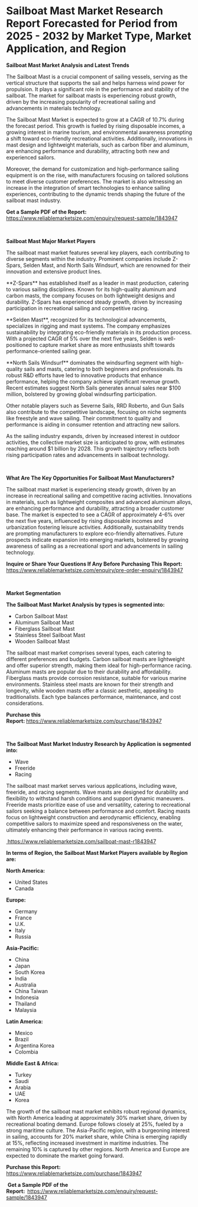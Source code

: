 <p><h1>Sailboat Mast Market Research Report Forecasted for Period from 2025 -  2032 by Market Type, Market Application, and Region</h1></p><p><strong>Sailboat Mast Market Analysis and Latest Trends</strong></p>
<p><p>The Sailboat Mast is a crucial component of sailing vessels, serving as the vertical structure that supports the sail and helps harness wind power for propulsion. It plays a significant role in the performance and stability of the sailboat. The market for sailboat masts is experiencing robust growth, driven by the increasing popularity of recreational sailing and advancements in materials technology.</p><p>The Sailboat Mast Market is expected to grow at a CAGR of 10.7% during the forecast period. This growth is fueled by rising disposable incomes, a growing interest in marine tourism, and environmental awareness prompting a shift toward eco-friendly recreational activities. Additionally, innovations in mast design and lightweight materials, such as carbon fiber and aluminum, are enhancing performance and durability, attracting both new and experienced sailors. </p><p>Moreover, the demand for customization and high-performance sailing equipment is on the rise, with manufacturers focusing on tailored solutions to meet diverse customer preferences. The market is also witnessing an increase in the integration of smart technologies to enhance sailing experiences, contributing to the dynamic trends shaping the future of the sailboat mast industry.</p></p>
<p><strong>Get a Sample PDF of the Report:&nbsp;</strong> <a href="https://www.reliablemarketsize.com/enquiry/request-sample/1843947?utm_campaign=3269&utm_medium=2&utm_source=Github&utm_content=ia&utm_term=16042025&utm_id=sailboat-mast">https://www.reliablemarketsize.com/enquiry/request-sample/1843947</a></p>
<p>&nbsp;</p>
<p><strong>Sailboat Mast Major Market Players</strong></p>
<p><p>The sailboat mast market features several key players, each contributing to diverse segments within the industry. Prominent companies include Z-Spars, Selden Mast, and North Sails Windsurf, which are renowned for their innovation and extensive product lines.</p><p>**Z-Spars** has established itself as a leader in mast production, catering to various sailing disciplines. Known for its high-quality aluminum and carbon masts, the company focuses on both lightweight designs and durability. Z-Spars has experienced steady growth, driven by increasing participation in recreational sailing and competitive racing.</p><p>**Selden Mast**, recognized for its technological advancements, specializes in rigging and mast systems. The company emphasizes sustainability by integrating eco-friendly materials in its production process. With a projected CAGR of 5% over the next five years, Selden is well-positioned to capture market share as more enthusiasts shift towards performance-oriented sailing gear.</p><p>**North Sails Windsurf** dominates the windsurfing segment with high-quality sails and masts, catering to both beginners and professionals. Its robust R&D efforts have led to innovative products that enhance performance, helping the company achieve significant revenue growth. Recent estimates suggest North Sails generates annual sales near $100 million, bolstered by growing global windsurfing participation.</p><p>Other notable players such as Severne Sails, RRD Roberto, and Gun Sails also contribute to the competitive landscape, focusing on niche segments like freestyle and wave sailing. Their commitment to quality and performance is aiding in consumer retention and attracting new sailors.</p><p>As the sailing industry expands, driven by increased interest in outdoor activities, the collective market size is anticipated to grow, with estimates reaching around $1 billion by 2028. This growth trajectory reflects both rising participation rates and advancements in sailboat technology.</p></p>
<p>&nbsp;</p>
<p><strong>What Are The Key Opportunities For Sailboat Mast Manufacturers?</strong></p>
<p><p>The sailboat mast market is experiencing steady growth, driven by an increase in recreational sailing and competitive racing activities. Innovations in materials, such as lightweight composites and advanced aluminum alloys, are enhancing performance and durability, attracting a broader customer base. The market is expected to see a CAGR of approximately 4-6% over the next five years, influenced by rising disposable incomes and urbanization fostering leisure activities. Additionally, sustainability trends are prompting manufacturers to explore eco-friendly alternatives. Future prospects indicate expansion into emerging markets, bolstered by growing awareness of sailing as a recreational sport and advancements in sailing technology.</p></p>
<p><strong>Inquire or Share Your Questions If Any Before Purchasing This Report:</strong> <a href="https://www.reliablemarketsize.com/enquiry/pre-order-enquiry/1843947?utm_campaign=3269&utm_medium=2&utm_source=Github&utm_content=ia&utm_term=16042025&utm_id=sailboat-mast">https://www.reliablemarketsize.com/enquiry/pre-order-enquiry/1843947</a></p>
<p>&nbsp;</p>
<p><strong>Market Segmentation</strong></p>
<p><strong>The Sailboat Mast Market Analysis by types is segmented into:</strong></p>
<p><ul><li>Carbon Sailboat Mast</li><li>Aluminum Sailboat Mast</li><li>Fiberglass Sailboat Mast</li><li>Stainless Steel Sailboat Mast</li><li>Wooden Sailboat Mast</li></ul></p>
<p><p>The sailboat mast market comprises several types, each catering to different preferences and budgets. Carbon sailboat masts are lightweight and offer superior strength, making them ideal for high-performance racing. Aluminum masts are popular due to their durability and affordability. Fiberglass masts provide corrosion resistance, suitable for various marine environments. Stainless steel masts are known for their strength and longevity, while wooden masts offer a classic aesthetic, appealing to traditionalists. Each type balances performance, maintenance, and cost considerations.</p></p>
<p><strong>Purchase this Report:&nbsp;</strong><a href="https://www.reliablemarketsize.com/purchase/1843947?utm_campaign=3269&utm_medium=2&utm_source=Github&utm_content=ia&utm_term=16042025&utm_id=sailboat-mast">https://www.reliablemarketsize.com/purchase/1843947</a></p>
<p>&nbsp;</p>
<p><strong>The Sailboat Mast Market Industry Research by Application is segmented into:</strong></p>
<p><ul><li>Wave</li><li>Freeride</li><li>Racing</li></ul></p>
<p><p>The sailboat mast market serves various applications, including wave, freeride, and racing segments. Wave masts are designed for durability and flexibility to withstand harsh conditions and support dynamic maneuvers. Freeride masts prioritize ease of use and versatility, catering to recreational sailors seeking a balance between performance and comfort. Racing masts focus on lightweight construction and aerodynamic efficiency, enabling competitive sailors to maximize speed and responsiveness on the water, ultimately enhancing their performance in various racing events.</p></p>
<p><a href="https://www.reliablemarketsize.com/sailboat-mast-r1843947?utm_campaign=3269&utm_medium=2&utm_source=Github&utm_content=ia&utm_term=16042025&utm_id=sailboat-mast">&nbsp;https://www.reliablemarketsize.com/sailboat-mast-r1843947</a></p>
<p><strong>In terms of Region, the Sailboat Mast Market Players available by Region are:</strong></p>
<p>
    <p> <strong> North America: </strong>
        <ul>
            <li>United States</li>
            <li>Canada</li>
        </ul>
        </p> 
    <p> <strong> Europe: </strong>
        <ul>
            <li>Germany</li>
            <li>France</li>
            <li>U.K.</li>
            <li>Italy</li>
            <li>Russia</li>
        </ul>
        </p> 
    <p> <strong> Asia-Pacific: </strong>
        <ul>
            <li>China</li>
            <li>Japan</li>
            <li>South Korea</li>
            <li>India</li>
            <li>Australia</li>
            <li>China Taiwan</li>
            <li>Indonesia</li>
            <li>Thailand</li>
            <li>Malaysia</li>
        </ul>
        </p> 
    <p> <strong> Latin America: </strong>
        <ul>
            <li>Mexico</li>
            <li>Brazil</li>
            <li>Argentina Korea</li>
            <li>Colombia</li>
        </ul>
        </p> 
    <p> <strong> Middle East & Africa: </strong>
        <ul>
            <li>Turkey</li>
            <li>Saudi</li>
            <li>Arabia</li>
            <li>UAE</li>
            <li>Korea</li>
        </ul>
    </p>
    </p>
<p><p>The growth of the sailboat mast market exhibits robust regional dynamics, with North America leading at approximately 30% market share, driven by recreational boating demand. Europe follows closely at 25%, fueled by a strong maritime culture. The Asia-Pacific region, with a burgeoning interest in sailing, accounts for 20% market share, while China is emerging rapidly at 15%, reflecting increased investment in maritime industries. The remaining 10% is captured by other regions. North America and Europe are expected to dominate the market going forward.</p></p>
<p><strong>Purchase this Report: </strong><a href="https://www.reliablemarketsize.com/purchase/1843947?utm_campaign=3269&utm_medium=2&utm_source=Github&utm_content=ia&utm_term=16042025&utm_id=sailboat-mast">https://www.reliablemarketsize.com/purchase/1843947</a></p>
<p>&nbsp;<strong>Get a Sample PDF of the Report:&nbsp;&nbsp;</strong><a href="https://www.reliablemarketsize.com/enquiry/request-sample/1843947?utm_campaign=3269&utm_medium=2&utm_source=Github&utm_content=ia&utm_term=16042025&utm_id=sailboat-mast">https://www.reliablemarketsize.com/enquiry/request-sample/1843947</a></p>
<p><strong></strong></p>
<p><p></p><p></p><p></p></p>